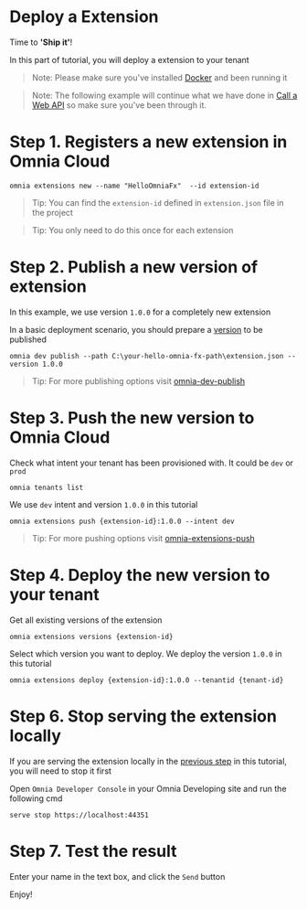 # Deploy a Extension

Time to **'Ship it'**!

In this part of tutorial, you will deploy a extension to your tenant

>Note: Please make sure you've installed [Docker](https://github.com/preciofishbone/OmniaFx/tree/master/docs/tutorials/getting-started#docker) and been running it

>Note: The following example will continue what we have done in [Call a Web API](../call-web-api) so make sure you've been through it.

# Step 1. Registers a new extension in Omnia Cloud

```
omnia extensions new --name "HelloOmniaFx"  --id extension-id
```

>Tip: You can find the `extension-id` defined in `extension.json` file in the project

>Tip: You only need to do this once for each extension

# Step 2. Publish a new version of extension

In this example, we use version `1.0.0` for a completely new extension

In a basic deployment scenario, you should prepare a [version](../../../cli#versioning-reference) to be published


```
omnia dev publish --path C:\your-hello-omnia-fx-path\extension.json --version 1.0.0
```

>Tip: For more publishing options visit [omnia-dev-publish](../../../cli#omnia-dev-publish)

# Step 3. Push the new version to Omnia Cloud

Check what intent your tenant has been provisioned with. It could be `dev` or `prod`

```
omnia tenants list
```

We use `dev` intent and version `1.0.0` in this tutorial

```
omnia extensions push {extension-id}:1.0.0 --intent dev
```

>Tip: For more pushing options visit [omnia-extensions-push](../../../cli#omnia-extensions-push)

# Step 4. Deploy the new version to your tenant

Get all existing versions of the extension

```
omnia extensions versions {extension-id}
```

Select which version you want to deploy. We deploy the version `1.0.0` in this tutorial

```
omnia extensions deploy {extension-id}:1.0.0 --tenantid {tenant-id}
```

# Step 6. Stop serving the extension locally

If you are serving the extension locally in the [previous step](../create-extension#step-5-serve-the-extension-locally) in this tutorial, you will need to stop it first 

Open `Omnia Developer Console` in your Omnia Developing site and run the following cmd

```
serve stop https://localhost:44351
```

# Step 7. Test the result

Enter your name in the text box, and click the `Send` button

Enjoy!
